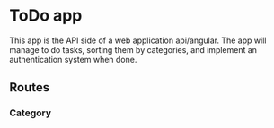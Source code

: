 # ToDo app
This app is the API side of a web application api/angular.
The app will manage to do tasks, sorting them by categories, and implement
an authentication system when done.

## Routes
### Category

